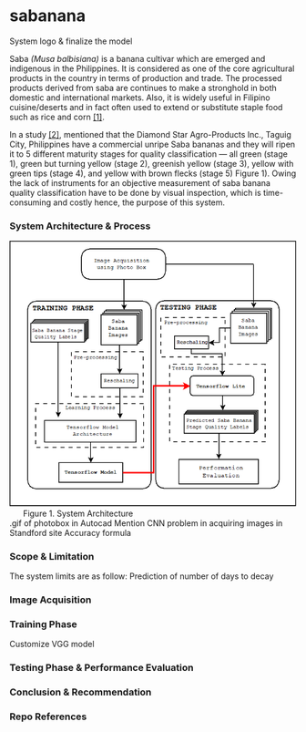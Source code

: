# sabanana

System logo & finalize the model

Saba *(Musa balbisiana)* is a banana cultivar which are emerged and indigenous in the Philippines. It is considered as one of the core agricultural products in the country in terms of production and trade. The processed products derived from saba are continues to make a stronghold in both domestic and international markets. Also, it is widely useful in Filipino cuisine/deserts and in fact often used to extend or substitute staple food such as rice and corn [[1]](http://cagayandeoro.da.gov.ph/wp-content/uploads/2013/04/SABA-BANANA-PRODUCTION-GUIDE.pdf). 

In a study [[2]](https://www.researchgate.net/publication/329268613_Effect_of_maturity_on_in_vitro_starch_digestibility_of_Saba_banana_Musa_%27saba%27_Musa_acuminata_x_Musa_balbisiana), mentioned that the Diamond Star Agro-Products Inc., Taguig City, Philippines have a commercial unripe Saba bananas and they will ripen it to 5 different maturity stages for quality classification — all green (stage 1), green but turning yellow (stage 2), greenish yellow (stage 3), yellow with green tips (stage 4), and yellow with brown flecks (stage 5) Figure 1). Owing the lack of instruments for an objective measurement of saba banana quality classification have  to be done by visual inspection, which is time-consuming and costly hence, the purpose of this system.

### System Architecture & Process

![System Architecture](/docs/SystemArchitecture.png?raw=true "System Architecture") 
&nbsp;&nbsp;&nbsp;&nbsp;&nbsp;&nbsp;Figure 1. System Architecture \
.gif of photobox in Autocad
Mention CNN problem in acquiring images in Standford site
Accuracy formula

### Scope & Limitation

The system limits are as follow:
Prediction of number of days to decay

### Image Acquisition 

### Training Phase
Customize VGG model

### Testing Phase & Performance Evaluation

### Conclusion & Recommendation

### Repo References